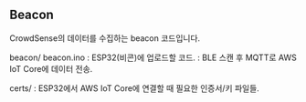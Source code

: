 ## Beacon

CrowdSense의 데이터를 수집하는 beacon 코드입니다.

beacon/
beacon.ino
: ESP32(비콘)에 업로드할 코드.
: BLE 스캔 후 MQTT로 AWS IoT Core에 데이터 전송.

certs/
: ESP32에서 AWS IoT Core에 연결할 때 필요한 인증서/키 파일들.
